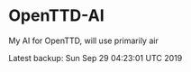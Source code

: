 # OpenTTD-AI
My AI for OpenTTD, will use primarily air

Latest backup: Sun Sep 29 04:23:01 UTC 2019
